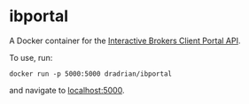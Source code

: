 # ibportal

A Docker container for the [Interactive Brokers Client Portal API](https://interactivebrokers.github.io/cpwebapi/).

To use, run:

```
docker run -p 5000:5000 dradrian/ibportal
```

and navigate to [localhost:5000](http://localhost:5000).